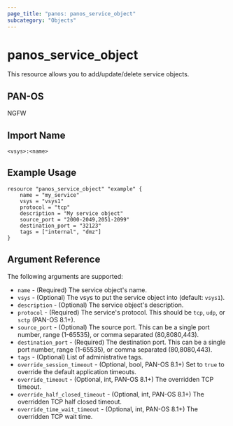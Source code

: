 ```yaml
---
page_title: "panos: panos_service_object"
subcategory: "Objects"
---
```


# panos_service_object

This resource allows you to add/update/delete service objects.


## PAN-OS

NGFW


## Import Name

```shell
<vsys>:<name>
```


## Example Usage

```hcl
resource "panos_service_object" "example" {
    name = "my_service"
    vsys = "vsys1"
    protocol = "tcp"
    description = "My service object"
    source_port = "2000-2049,2051-2099"
    destination_port = "32123"
    tags = ["internal", "dmz"]
}
```

## Argument Reference

The following arguments are supported:

* `name` - (Required) The service object's name.
* `vsys` - (Optional) The vsys to put the service object into (default:
  `vsys1`).
* `description` - (Optional) The service object's description.
* `protocol` - (Required) The service's protocol.  This should be `tcp`,
  `udp`, or `sctp` (PAN-OS 8.1+).
* `source_port` - (Optional) The source port.  This can be a single port
  number, range (1-65535), or comma separated (80,8080,443).
* `destination_port` - (Required) The destination port.  This can be a single
  port number, range (1-65535), or comma separated (80,8080,443).
* `tags` - (Optional) List of administrative tags.
* `override_session_timeout` - (Optional, bool, PAN-OS 8.1+) Set to `true` to
  override the default application timeouts.
* `override_timeout` - (Optional, int, PAN-OS 8.1+) The overridden TCP timeout.
* `override_half_closed_timeout` - (Optional, int, PAN-OS 8.1+) The overridden
  TCP half closed timeout.
* `override_time_wait_timeout` - (Optional, int, PAN-OS 8.1+) The overridden
  TCP wait time.
